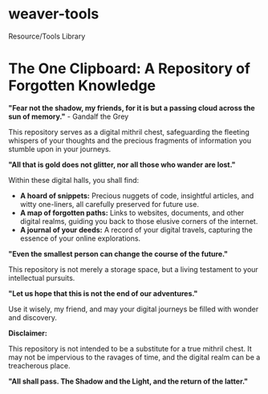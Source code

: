 # weaver-tools
Resource/Tools Library

# The One Clipboard: A Repository of Forgotten Knowledge

**"Fear not the shadow, my friends, for it is but a passing cloud across the sun of memory."** - Gandalf the Grey

This repository serves as a digital mithril chest, safeguarding the fleeting whispers of your thoughts and the precious fragments of information you stumble upon in your journeys. 

**"All that is gold does not glitter, nor all those who wander are lost."** 

Within these digital halls, you shall find:

* **A hoard of snippets:** Precious nuggets of code, insightful articles, and witty one-liners, all carefully preserved for future use. 
* **A map of forgotten paths:** Links to websites, documents, and other digital realms, guiding you back to those elusive corners of the internet. 
* **A journal of your deeds:** A record of your digital travels, capturing the essence of your online explorations.

**"Even the smallest person can change the course of the future."**

This repository is not merely a storage space, but a living testament to your intellectual pursuits. 

**"Let us hope that this is not the end of our adventures."**

Use it wisely, my friend, and may your digital journeys be filled with wonder and discovery. 

**Disclaimer:** 

This repository is not intended to be a substitute for a true mithril chest. It may not be impervious to the ravages of time, and the digital realm can be a treacherous place. 

**"All shall pass. The Shadow and the Light, and the return of the latter."**